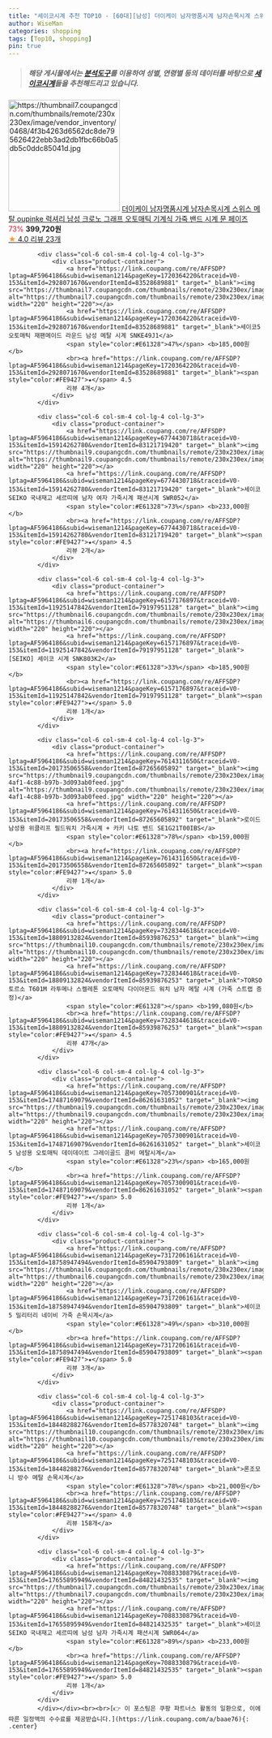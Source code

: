 ```yaml
---
title: "세이코시계 추천 TOP10 - [60대][남성] 더이케이 남자명품시계 남자손목시계 스위스 메탈 oupinke 럭셔리 남성 크로노 그래프 오토매틱 기계식 가죽 밴드 시계 문 "
author: WiseMan
categories: shopping
tags: [Top10, shopping]
pin: true
---
```


> ##### 해당 게시물에서는 [**분석도구**](https://itemscout.io/)를 이용하여 **성별**, **연령별** 등의 데이터를 바탕으로 [**세이코시계**](https://link.coupang.com/a/baae76)들을 추천해드리고 있습니다.
<div class="container"><div class="row">
            <div class="col-6 col-sm-4 col-lg-4 col-lg-3">
                <div class="product-container">
                    <a href="https://link.coupang.com/re/AFFSDP?lptag=AF5964186&subid=wiseman1214&pageKey=6821066137&traceid=V0-153&itemId=16166752585&vendorItemId=83362313723" target="_blank"><img src="https://thumbnail7.coupangcdn.com/thumbnails/remote/230x230ex/image/vendor_inventory/0468/4f3b4263d6562dc8de795626422ebb3ad2db1fbc66b0a5db5c0ddc85041d.jpg" alt="https://thumbnail7.coupangcdn.com/thumbnails/remote/230x230ex/image/vendor_inventory/0468/4f3b4263d6562dc8de795626422ebb3ad2db1fbc66b0a5db5c0ddc85041d.jpg" width="220" height="220"></a>
                    <a href="https://link.coupang.com/re/AFFSDP?lptag=AF5964186&subid=wiseman1214&pageKey=6821066137&traceid=V0-153&itemId=16166752585&vendorItemId=83362313723" target="_blank">더이케이 남자명품시계 남자손목시계 스위스 메탈 oupinke 럭셔리 남성 크로노 그래프 오토매틱 기계식 가죽 밴드 시계 문 페이즈</a>
                    <span style="color:#E61328">73%</span> <b>399,720원</b>
                    <br><a href="https://link.coupang.com/re/AFFSDP?lptag=AF5964186&subid=wiseman1214&pageKey=6821066137&traceid=V0-153&itemId=16166752585&vendorItemId=83362313723" target="_blank"><span style="color:#FE9427">★</span> 4.0
                    리뷰 23개</a>
                </div>
            </div>
            
            <div class="col-6 col-sm-4 col-lg-4 col-lg-3">
                <div class="product-container">
                    <a href="https://link.coupang.com/re/AFFSDP?lptag=AF5964186&subid=wiseman1214&pageKey=1720364220&traceid=V0-153&itemId=2928071670&vendorItemId=83528689881" target="_blank"><img src="https://thumbnail7.coupangcdn.com/thumbnails/remote/230x230ex/image/vendor_inventory/6694/7ac85a0a80a69cd172f7004d2349ecfe8833f809153552978a1bc370dab1.jpg" alt="https://thumbnail7.coupangcdn.com/thumbnails/remote/230x230ex/image/vendor_inventory/6694/7ac85a0a80a69cd172f7004d2349ecfe8833f809153552978a1bc370dab1.jpg" width="220" height="220"></a>
                    <a href="https://link.coupang.com/re/AFFSDP?lptag=AF5964186&subid=wiseman1214&pageKey=1720364220&traceid=V0-153&itemId=2928071670&vendorItemId=83528689881" target="_blank">세이코5 오토매틱 재팬메이드 라운드 남성 메탈 시계 SNKE49J1</a>
                    <span style="color:#E61328">47%</span> <b>185,000원</b>
                    <br><a href="https://link.coupang.com/re/AFFSDP?lptag=AF5964186&subid=wiseman1214&pageKey=1720364220&traceid=V0-153&itemId=2928071670&vendorItemId=83528689881" target="_blank"><span style="color:#FE9427">★</span> 4.5
                    리뷰 4개</a>
                </div>
            </div>
            
            <div class="col-6 col-sm-4 col-lg-4 col-lg-3">
                <div class="product-container">
                    <a href="https://link.coupang.com/re/AFFSDP?lptag=AF5964186&subid=wiseman1214&pageKey=6774430718&traceid=V0-153&itemId=15914262780&vendorItemId=83121719420" target="_blank"><img src="https://thumbnail9.coupangcdn.com/thumbnails/remote/230x230ex/image/vendor_inventory/eaa1/64107b9f4f761754587ff913b6bf1c622e0dbe28803113f791ce5114e1fb.jpg" alt="https://thumbnail9.coupangcdn.com/thumbnails/remote/230x230ex/image/vendor_inventory/eaa1/64107b9f4f761754587ff913b6bf1c622e0dbe28803113f791ce5114e1fb.jpg" width="220" height="220"></a>
                    <a href="https://link.coupang.com/re/AFFSDP?lptag=AF5964186&subid=wiseman1214&pageKey=6774430718&traceid=V0-153&itemId=15914262780&vendorItemId=83121719420" target="_blank">세이코 SEIKO 국내재고 세르띠에 남자 여자 가죽시계 패션시계 SWR052</a>
                    <span style="color:#E61328">73%</span> <b>233,000원</b>
                    <br><a href="https://link.coupang.com/re/AFFSDP?lptag=AF5964186&subid=wiseman1214&pageKey=6774430718&traceid=V0-153&itemId=15914262780&vendorItemId=83121719420" target="_blank"><span style="color:#FE9427">★</span> 4.5
                    리뷰 2개</a>
                </div>
            </div>
            
            <div class="col-6 col-sm-4 col-lg-4 col-lg-3">
                <div class="product-container">
                    <a href="https://link.coupang.com/re/AFFSDP?lptag=AF5964186&subid=wiseman1214&pageKey=6157176897&traceid=V0-153&itemId=11925147842&vendorItemId=79197951128" target="_blank"><img src="https://thumbnail6.coupangcdn.com/thumbnails/remote/230x230ex/image/vendor_inventory/4249/1150393d4014b47c787a1d638ffd336bbeca11cd805110a5b1e266ac51e3.jpg" alt="https://thumbnail6.coupangcdn.com/thumbnails/remote/230x230ex/image/vendor_inventory/4249/1150393d4014b47c787a1d638ffd336bbeca11cd805110a5b1e266ac51e3.jpg" width="220" height="220"></a>
                    <a href="https://link.coupang.com/re/AFFSDP?lptag=AF5964186&subid=wiseman1214&pageKey=6157176897&traceid=V0-153&itemId=11925147842&vendorItemId=79197951128" target="_blank">[SEIKO] 세이코 시계 SNK803K2</a>
                    <span style="color:#E61328">33%</span> <b>185,900원</b>
                    <br><a href="https://link.coupang.com/re/AFFSDP?lptag=AF5964186&subid=wiseman1214&pageKey=6157176897&traceid=V0-153&itemId=11925147842&vendorItemId=79197951128" target="_blank"><span style="color:#FE9427">★</span> 5.0
                    리뷰 1개</a>
                </div>
            </div>
            
            <div class="col-6 col-sm-4 col-lg-4 col-lg-3">
                <div class="product-container">
                    <a href="https://link.coupang.com/re/AFFSDP?lptag=AF5964186&subid=wiseman1214&pageKey=7614311650&traceid=V0-153&itemId=20173506558&vendorItemId=87265605892" target="_blank"><img src="https://thumbnail9.coupangcdn.com/thumbnails/remote/230x230ex/image/retail/images/2023/09/22/9/9/cb904168-4af1-4c88-b97b-3d093ab0feed.jpg" alt="https://thumbnail9.coupangcdn.com/thumbnails/remote/230x230ex/image/retail/images/2023/09/22/9/9/cb904168-4af1-4c88-b97b-3d093ab0feed.jpg" width="220" height="220"></a>
                    <a href="https://link.coupang.com/re/AFFSDP?lptag=AF5964186&subid=wiseman1214&pageKey=7614311650&traceid=V0-153&itemId=20173506558&vendorItemId=87265605892" target="_blank">로이드 남성용 위클리프 필드워치 가죽시계 + 카키 나토 밴드 SE1G21T00IBS</a>
                    <span style="color:#E61328">78%</span> <b>159,000원</b>
                    <br><a href="https://link.coupang.com/re/AFFSDP?lptag=AF5964186&subid=wiseman1214&pageKey=7614311650&traceid=V0-153&itemId=20173506558&vendorItemId=87265605892" target="_blank"><span style="color:#FE9427">★</span> 5.0
                    리뷰 1개</a>
                </div>
            </div>
            
            <div class="col-6 col-sm-4 col-lg-4 col-lg-3">
                <div class="product-container">
                    <a href="https://link.coupang.com/re/AFFSDP?lptag=AF5964186&subid=wiseman1214&pageKey=7328344618&traceid=V0-153&itemId=18809132824&vendorItemId=85939876253" target="_blank"><img src="https://thumbnail10.coupangcdn.com/thumbnails/remote/230x230ex/image/vendor_inventory/46c4/f69da5b0de6556bd7f5871456ff0764ba193a97cc7c315f7a9cc3992c05a.jpg" alt="https://thumbnail10.coupangcdn.com/thumbnails/remote/230x230ex/image/vendor_inventory/46c4/f69da5b0de6556bd7f5871456ff0764ba193a97cc7c315f7a9cc3992c05a.jpg" width="220" height="220"></a>
                    <a href="https://link.coupang.com/re/AFFSDP?lptag=AF5964186&subid=wiseman1214&pageKey=7328344618&traceid=V0-153&itemId=18809132824&vendorItemId=85939876253" target="_blank">TORSO 토르소 T601M 라투메나 스켈레톤 오토매틱 다이아몬드 워치 남자 메탈 시계 (가죽 스트랩 증정)</a>
                    <span style="color:#E61328"></span> <b>199,080원</b>
                    <br><a href="https://link.coupang.com/re/AFFSDP?lptag=AF5964186&subid=wiseman1214&pageKey=7328344618&traceid=V0-153&itemId=18809132824&vendorItemId=85939876253" target="_blank"><span style="color:#FE9427">★</span> 4.5
                    리뷰 47개</a>
                </div>
            </div>
            
            <div class="col-6 col-sm-4 col-lg-4 col-lg-3">
                <div class="product-container">
                    <a href="https://link.coupang.com/re/AFFSDP?lptag=AF5964186&subid=wiseman1214&pageKey=7057300901&traceid=V0-153&itemId=17487169079&vendorItemId=86261631052" target="_blank"><img src="https://thumbnail9.coupangcdn.com/thumbnails/remote/230x230ex/image/vendor_inventory/a49a/ce52279a11192546b64bca03eca06f3baaab72d4c9c62a2dfed88f36351f.jpg" alt="https://thumbnail9.coupangcdn.com/thumbnails/remote/230x230ex/image/vendor_inventory/a49a/ce52279a11192546b64bca03eca06f3baaab72d4c9c62a2dfed88f36351f.jpg" width="220" height="220"></a>
                    <a href="https://link.coupang.com/re/AFFSDP?lptag=AF5964186&subid=wiseman1214&pageKey=7057300901&traceid=V0-153&itemId=17487169079&vendorItemId=86261631052" target="_blank">세이코5 남성용 오토매틱 데이데이트 그레이골드 콤비 메탈시계</a>
                    <span style="color:#E61328">23%</span> <b>165,000원</b>
                    <br><a href="https://link.coupang.com/re/AFFSDP?lptag=AF5964186&subid=wiseman1214&pageKey=7057300901&traceid=V0-153&itemId=17487169079&vendorItemId=86261631052" target="_blank"><span style="color:#FE9427">★</span> 5.0
                    리뷰 1개</a>
                </div>
            </div>
            
            <div class="col-6 col-sm-4 col-lg-4 col-lg-3">
                <div class="product-container">
                    <a href="https://link.coupang.com/re/AFFSDP?lptag=AF5964186&subid=wiseman1214&pageKey=7317206161&traceid=V0-153&itemId=18758947494&vendorItemId=85904793809" target="_blank"><img src="https://thumbnail6.coupangcdn.com/thumbnails/remote/230x230ex/image/vendor_inventory/c4e0/bbde2c2e3270221797fe70a574dbd406c834e71552c8922e7c7ade602bc4.jpg" alt="https://thumbnail6.coupangcdn.com/thumbnails/remote/230x230ex/image/vendor_inventory/c4e0/bbde2c2e3270221797fe70a574dbd406c834e71552c8922e7c7ade602bc4.jpg" width="220" height="220"></a>
                    <a href="https://link.coupang.com/re/AFFSDP?lptag=AF5964186&subid=wiseman1214&pageKey=7317206161&traceid=V0-153&itemId=18758947494&vendorItemId=85904793809" target="_blank">세이코5 밀리터리 네이비 가죽 손목시계</a>
                    <span style="color:#E61328">49%</span> <b>310,000원</b>
                    <br><a href="https://link.coupang.com/re/AFFSDP?lptag=AF5964186&subid=wiseman1214&pageKey=7317206161&traceid=V0-153&itemId=18758947494&vendorItemId=85904793809" target="_blank"><span style="color:#FE9427">★</span> 5.0
                    리뷰 3개</a>
                </div>
            </div>
            
            <div class="col-6 col-sm-4 col-lg-4 col-lg-3">
                <div class="product-container">
                    <a href="https://link.coupang.com/re/AFFSDP?lptag=AF5964186&subid=wiseman1214&pageKey=7251748103&traceid=V0-153&itemId=18448288276&vendorItemId=85778320748" target="_blank"><img src="https://thumbnail10.coupangcdn.com/thumbnails/remote/230x230ex/image/vendor_inventory/773d/75f49e45ace33de694d56516f4f1ed4efe487d7e28d653bdae6ee487ea13.jpg" alt="https://thumbnail10.coupangcdn.com/thumbnails/remote/230x230ex/image/vendor_inventory/773d/75f49e45ace33de694d56516f4f1ed4efe487d7e28d653bdae6ee487ea13.jpg" width="220" height="220"></a>
                    <a href="https://link.coupang.com/re/AFFSDP?lptag=AF5964186&subid=wiseman1214&pageKey=7251748103&traceid=V0-153&itemId=18448288276&vendorItemId=85778320748" target="_blank">론조모니 방수 메탈 손목시계</a>
                    <span style="color:#E61328">78%</span> <b>21,000원</b>
                    <br><a href="https://link.coupang.com/re/AFFSDP?lptag=AF5964186&subid=wiseman1214&pageKey=7251748103&traceid=V0-153&itemId=18448288276&vendorItemId=85778320748" target="_blank"><span style="color:#FE9427">★</span> 4.0
                    리뷰 158개</a>
                </div>
            </div>
            
            <div class="col-6 col-sm-4 col-lg-4 col-lg-3">
                <div class="product-container">
                    <a href="https://link.coupang.com/re/AFFSDP?lptag=AF5964186&subid=wiseman1214&pageKey=7088330879&traceid=V0-153&itemId=17655895949&vendorItemId=84821432535" target="_blank"><img src="https://thumbnail7.coupangcdn.com/thumbnails/remote/230x230ex/image/vendor_inventory/c3d8/880f3c7a471013022cb166466b2c7b854daaa0d5b53d720e80bd17bece78.jpg" alt="https://thumbnail7.coupangcdn.com/thumbnails/remote/230x230ex/image/vendor_inventory/c3d8/880f3c7a471013022cb166466b2c7b854daaa0d5b53d720e80bd17bece78.jpg" width="220" height="220"></a>
                    <a href="https://link.coupang.com/re/AFFSDP?lptag=AF5964186&subid=wiseman1214&pageKey=7088330879&traceid=V0-153&itemId=17655895949&vendorItemId=84821432535" target="_blank">세이코 SEIKO 국내재고 세르띠에 남성 남자 가죽시계 패션시계 SWR064</a>
                    <span style="color:#E61328">89%</span> <b>233,000원</b>
                    <br><a href="https://link.coupang.com/re/AFFSDP?lptag=AF5964186&subid=wiseman1214&pageKey=7088330879&traceid=V0-153&itemId=17655895949&vendorItemId=84821432535" target="_blank"><span style="color:#FE9427">★</span> 5.0
                    리뷰 1개</a>
                </div>
            </div>
            </div></div><br><br>[👉 이 포스팅은 쿠팡 파트너스 활동의 일환으로, 이에 따른 일정액의 수수료를 제공받습니다.](https://link.coupang.com/a/baae76){: .center}